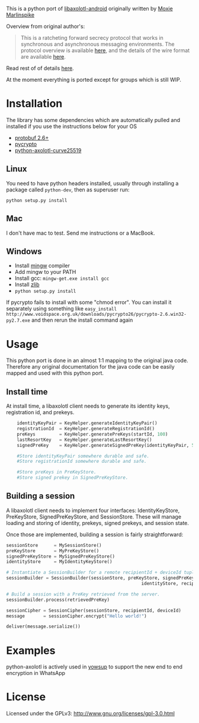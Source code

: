 This is a python port of [libaxolotl-android](https://github.com/WhisperSystems/libaxolotl-android) originally written by [Moxie Marlinspike](https://github.com/moxie0)

Overview from original author's:

 > This is a ratcheting forward secrecy protocol that works in synchronous and asynchronous messaging environments. The protocol overview is available [here](https://github.com/trevp/axolotl/wiki), and the details of the wire format are available [here](https://github.com/trevp/axolotl/wiki).
 
Read rest of of details [here](https://github.com/WhisperSystems/libaxolotl-android/blob/master/README.md).

At the moment everything is ported except for groups which is still WIP.

# Installation

The library has some dependencies which are automatically pulled and installed if you use the instructions below for your OS

 - [protobuf 2.6+](https://github.com/google/protobuf/)
 - [pycrypto](https://www.dlitz.net/software/pycrypto/)
 - [python-axolotl-curve25519](https://github.com/tgalal/python-axolotl-curve25519)

## Linux

You need to have python headers installed, usually through installing a package called `python-dev`, then as superuser run:
```
python setup.py install
```

## Mac

I don't have mac to test. Send me instructions or a MacBook.

## Windows

 - Install [mingw](http://www.mingw.org/) compiler
 - Add mingw to your PATH
 - Install gcc: ```mingw-get.exe install gcc```
 - Install [zlib](http://www.zlib.net/)
 - ```python setup.py install```

If pycrypto fails to install with some "chmod error". You can install it separately using something like 
```easy_install http://www.voidspace.org.uk/downloads/pycrypto26/pycrypto-2.6.win32-py2.7.exe```
and then rerun the install command again


# Usage

This python port is done in an almost 1:1 mapping to the original java code. Therefore any original documentation for the java code can be easily mapped and used with this python port.

## Install time

At install time, a libaxolotl client needs to generate its identity keys, registration id, and
prekeys.

```python
    identityKeyPair = KeyHelper.generateIdentityKeyPair()
    registrationId  = KeyHelper.generateRegistrationId()
    preKeys         = KeyHelper.generatePreKeys(startId, 100)
    lastResortKey   = KeyHelper.generateLastResortKey()
    signedPreKey    = KeyHelper.generateSignedPreKey(identityKeyPair, 5)

    #Store identityKeyPair somewhere durable and safe.
    #Store registrationId somewhere durable and safe.

    #Store preKeys in PreKeyStore.
    #Store signed prekey in SignedPreKeyStore.
```

## Building a session

A libaxolotl client needs to implement four interfaces: IdentityKeyStore, PreKeyStore, 
SignedPreKeyStore, and SessionStore.  These will manage loading and storing of identity, 
prekeys, signed prekeys, and session state.

Once those are implemented, building a session is fairly straightforward:

```python
sessionStore      = MySessionStore()
preKeyStore       = MyPreKeyStore()
signedPreKeyStore = MySignedPreKeyStore()
identityStore     = MyIdentityKeyStore()

# Instantiate a SessionBuilder for a remote recipientId + deviceId tuple.
sessionBuilder = SessionBuilder(sessionStore, preKeyStore, signedPreKeyStore,
                                                   identityStore, recipientId, deviceId)

# Build a session with a PreKey retrieved from the server.
sessionBuilder.process(retrievedPreKey)

sessionCipher = SessionCipher(sessionStore, recipientId, deviceId)
message       = sessionCipher.encrypt("Hello world!")

deliver(message.serialize())
```

# Examples

python-axolotl is actively used in [yowsup](https://github.com/tgalal/yowsup) to support the new end to end encryption in WhatsApp

# License

Licensed under the GPLv3: http://www.gnu.org/licenses/gpl-3.0.html